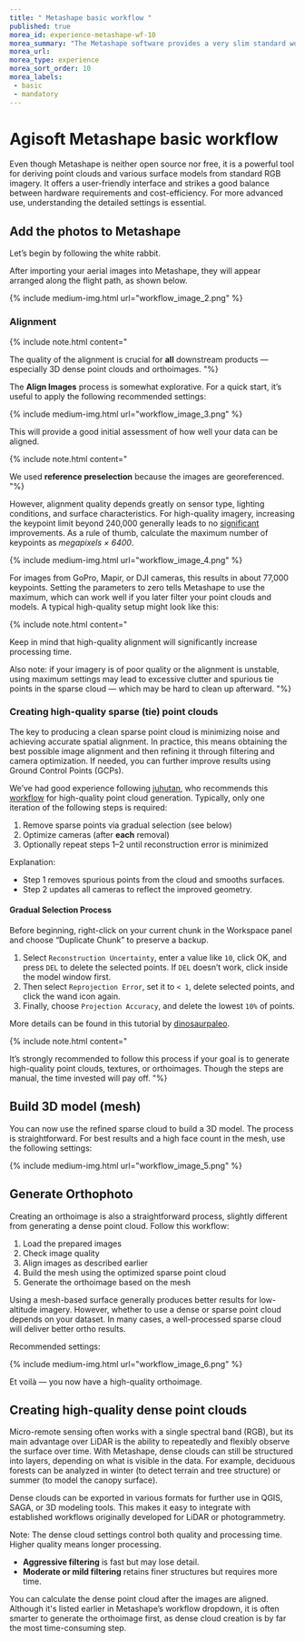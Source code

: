 ```yaml
---
title: " Metashape basic workflow "
published: true
morea_id: experience-metashape-wf-10
morea_summary: "The Metashape software provides a very slim standard workflow with reasonable default values. This tutorial gives some additional explanations for the initial exercises to create an otho image and a point cloud."
morea_url: 
morea_type: experience
morea_sort_order: 10
morea_labels:
 - basic
 - mandatory 
---
```


# Agisoft Metashape basic workflow

Even though Metashape is neither open source nor free, it is a powerful tool for deriving point clouds and various surface models from standard RGB imagery. It offers a user-friendly interface and strikes a good balance between hardware requirements and cost-efficiency. For more advanced use, understanding the detailed settings is essential.

## Add the photos to Metashape

Let’s begin by following the white rabbit.

After importing your aerial images into Metashape, they will appear arranged along the flight path, as shown below.

{% include medium-img.html url="workflow_image_2.png" %}

### Alignment

{% include note.html content="

The quality of the alignment is crucial for **all** downstream products — especially 3D dense point clouds and orthoimages.
"%}

The **Align Images** process is somewhat explorative. For a quick start, it’s useful to apply the following recommended settings:

{% include medium-img.html url="workflow_image_3.png" %}

This will provide a good initial assessment of how well your data can be aligned.

{% include note.html content="

We used **reference preselection** because the images are georeferenced.
"%}

However, alignment quality depends greatly on sensor type, lighting conditions, and surface characteristics. For high-quality imagery, increasing the keypoint limit beyond 240,000 generally leads to no [significant](http://www.agisoft.com/forum/index.php?topic=3559.0) improvements. As a rule of thumb, calculate the maximum number of keypoints as *megapixels × 6400*.

{% include medium-img.html url="workflow_image_4.png" %}

For images from GoPro, Mapir, or DJI cameras, this results in about 77,000 keypoints. Setting the parameters to zero tells Metashape to use the maximum, which can work well if you later filter your point clouds and models. A typical high-quality setup might look like this:

{% include note.html content="

Keep in mind that high-quality alignment will significantly increase processing time.

Also note: if your imagery is of poor quality or the alignment is unstable, using maximum settings may lead to excessive clutter and spurious tie points in the sparse cloud — which may be hard to clean up afterward.
"%}

### Creating high-quality sparse (tie) point clouds

The key to producing a clean sparse point cloud is minimizing noise and achieving accurate spatial alignment. In practice, this means obtaining the best possible image alignment and then refining it through filtering and camera optimization. If needed, you can further improve results using Ground Control Points (GCPs).

We’ve had good experience following [juhutan](http://www.agisoft.com/forum/index.php?action=profile;u=179074), who recommends this [workflow](http://www.agisoft.com/forum/index.php?topic=3559.0) for high-quality point cloud generation. Typically, only one iteration of the following steps is required:

  1. Remove sparse points via gradual selection (see below)
  2. Optimize cameras (after **each** removal)
  3. Optionally repeat steps 1–2 until reconstruction error is minimized

Explanation:
- Step 1 removes spurious points from the cloud and smooths surfaces.
- Step 2 updates all cameras to reflect the improved geometry.

#### Gradual Selection Process

Before beginning, right-click on your current chunk in the Workspace panel and choose “Duplicate Chunk” to preserve a backup.

  1. Select `Reconstruction Uncertainty`, enter a value like `10`, click OK, and press `DEL` to delete the selected points. If `DEL` doesn’t work, click inside the model window first.
  2. Then select `Reprojection Error`, set it to `< 1`, delete selected points, and click the wand icon again.
  3. Finally, choose `Projection Accuracy`, and delete the lowest `10%` of points.

More details can be found in this tutorial by [dinosaurpaleo](https://dinosaurpalaeo.wordpress.com/2015/10/11/photogrammetry-tutorial-11-how-to-handle-a-project-in-agisoft-photoscan/).

{% include note.html content="

It’s strongly recommended to follow this process if your goal is to generate high-quality point clouds, textures, or orthoimages. Though the steps are manual, the time invested will pay off.
"%}

## Build 3D model (mesh)

You can now use the refined sparse cloud to build a 3D model. The process is straightforward. For best results and a high face count in the mesh, use the following settings:

{% include medium-img.html url="workflow_image_5.png" %}

## Generate Orthophoto

Creating an orthoimage is also a straightforward process, slightly different from generating a dense point cloud. Follow this workflow:

  1. Load the prepared images
  2. Check image quality
  3. Align images as described earlier
  4. Build the mesh using the optimized sparse point cloud
  5. Generate the orthoimage based on the mesh

Using a mesh-based surface generally produces better results for low-altitude imagery. However, whether to use a dense or sparse point cloud depends on your dataset. In many cases, a well-processed sparse cloud will deliver better ortho results.

Recommended settings:

{% include medium-img.html url="workflow_image_6.png" %}

Et voilà — you now have a high-quality orthoimage.

## Creating high-quality dense point clouds

Micro-remote sensing often works with a single spectral band (RGB), but its main advantage over LiDAR is the ability to repeatedly and flexibly observe the surface over time. With Metashape, dense clouds can still be structured into layers, depending on what is visible in the data. For example, deciduous forests can be analyzed in winter (to detect terrain and tree structure) or summer (to model the canopy surface).

Dense clouds can be exported in various formats for further use in QGIS, SAGA, or 3D modeling tools. This makes it easy to integrate with established workflows originally developed for LiDAR or photogrammetry.

Note: The dense cloud settings control both quality and processing time. Higher quality means longer processing. 
- **Aggressive filtering** is fast but may lose detail.
- **Moderate or mild filtering** retains finer structures but requires more time.

You can calculate the dense point cloud after the images are aligned. Although it's listed earlier in Metashape’s workflow dropdown, it is often smarter to generate the orthoimage first, as dense cloud creation is by far the most time-consuming step.

